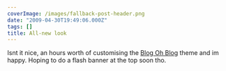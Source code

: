 ```yaml
---
coverImage: /images/fallback-post-header.png
date: "2009-04-30T19:49:06.000Z"
tags: []
title: All-new look
---
```


Isnt it nice, an hours worth of customising the [Blog Oh Blog](https://www.blogohblog.com/) theme and im happy. Hoping to do a flash banner at the top soon tho.
